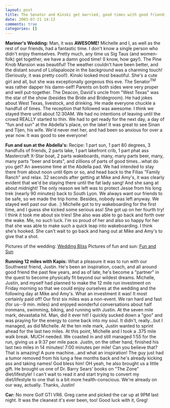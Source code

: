 ```yaml
---
layout: post
title: The Senator and Kinski get married, good times with good friends!!!
date: 2003-07-21 14:13
comments: true
categories: []
---
```

<b>Mariner's Wedding:</b>
Man, it was <b>AWESOME!</b> Michelle and I, as well as the rest of our friends, had a fantastic time. I don't know a single person who didn't enjoy themselves. Pretty much, any time us Sig Taus (and women-folk) get together, we have a damn good time! (I know, how gay!). The Pine Knob Mansion was beautiful! The weather couldn't have been better, and the distant sound of Lollapalooze in the background was a charming touch! (Seriously, it was pretty cool!). Kinski looked most beautiful. She's a cute girl and all, but she was exceptionally gorgeous this eve. The Senator<sup>TM</sup> was rather dapper his damn-self! Parents on both sides were very proper and well put-together. The Deacon, David's uncle from "West Texas" was the star of the show (besides the Bride and Bridegroom). He had jokes about West Texas, livestock, and drinking. He made everyone chuckle a handfull of times. The reception that followed was awesome. I think we stayed there until about 12:30AM. We had no intentions of leaving until the crowd REALLY started to thin. We had to get ready for the next day, a day of "fun and sun" at the Abdella's place, on the lake! It was great to see Sinan and Tijen, his wife. We'd never met her, and had been so anxious for over a year now. It was good to see everyone!

<b>Fun and sun at the Abdella's:</b>
Recipe: 1 part sun, 1 part 80 degrees, 3 handfulls of friends, 2 parts lake, 1 part lakefront crib, 1 part phat ass Mastercraft X-Star boat, 2 parts wakeboards, many, many parts beer, many, many parts "beer and brats", and zillions of parts of good times...what do you get? An awesome time at the Abdella pad. We had intended to stay there from about noon until 6pm or so, and head back to the Filias "Family Ranch" and relax. 32 seconds after getting at Mike and Amy's, it was clearly evident that we'd be staying there until the fat lady sang! And she sang at about midnight! The only reason we left was to protect Jesse from his long trek (nearly 90 minutes) back to South Lyon. We always want our friends to be safe, so we made the trip home. Besides, nobody was left anyway. We stayed well past our due. :) Michelle got to try wakeboarding for the first time, and I guess she kicked some serious ass! She got up on her fourth try! I think it took me about six tries! She also was able to go back and forth over the wake. Me, no such luck. I'm so proud of her and also so happy for her that she was able to make such a quick leap into wakeboarding. I think she's hooked. She can't wait to go back and hang out at Mike and Amy's to give that a shot.

Pictures of the wedding: <a href="http://www.filias.com/cgi-bin/album.pl?album=2003%20Albums/07.18.2003.MarinerWedding">Wedding Bliss</a>
Pictures of fun and sun:  <a href="http://www.filias.com/cgi-bin/album.pl?album=2003%20Albums/07.19.2003.AbdellaFunInSun">Fun and Sun</a>

<b>Running 12 miles with Kapis:</b>
What a pleasure it was to run with our Southwest friend, Justin. He's been an inspiration, coach, and all around good friend the past few years, and as of late, he's become a "partner" in the quest to become physically fit beyond our wildest dreams. Michelle, Justin, and myself had planned to make the 12 mile run investment on Friday morning so that we could enjoy ourselves at the wedding and the following day at Mike and Amy's. What an investment it was! It most certainly paid off! Our first six miles was a non-event. We ran hard and fast (for us--9 min. miles) and enjoyed wonderful conversations about half ironmans, swimming, biking, and running with Justin. At the seven mile mark, devastatia hit. Man, did it ever hit! I quickly sucked down a "goo" and was praying for the energy to come back into my soul. It didn't, really...but I managed, as did Michelle. At the ten mile mark, Justin wanted to sprint ahead for the last two miles. At this point, Michelle and I took a .375 mile walk break. MUCH needed. We coasted in and still managed 1:55 for the run, giving us a 9:37 per mile pace. Justin, on the other hand, finished his last two miles in 14 minutes! 7:00 minutes per mile! Can you believe that? That is amazing! A pure machine...and what an inspiration! The guy just had a tumor removed from his lung a few months back and he's already kicking ass and taking names! God bless him! OH yeah, he also brought us a little gift. He brought us one of Dr. Barry Sears' books on "The Zone" diet/lifestyle! I can't wait to read it and start trying to convert my diet/lifestyle to one that is a bit more health-conscious. We're already on our way, actually. Thanks, Justin!

<b>Car:</b>
No more Golf GTI VR6. Greg came and picked the car up at 9PM last night. It was the cleanest it's ever been, too! Good luck with it, Greg!
